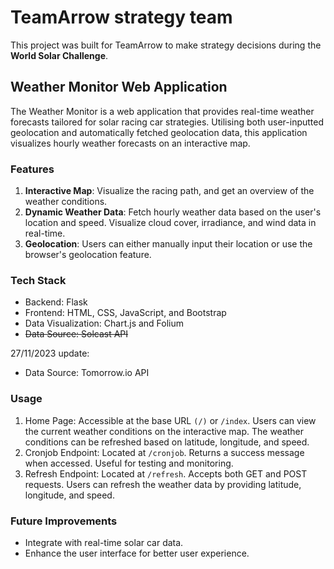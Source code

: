 # TeamArrow strategy team
This project was built for TeamArrow to make strategy decisions during the **World Solar Challenge**. 

## Weather Monitor Web Application
The Weather Monitor is a web application that provides real-time weather forecasts tailored for solar racing car strategies. Utilising both user-inputted geolocation and automatically fetched geolocation data, this application visualizes hourly weather forecasts on an interactive map.

### Features
1. **Interactive Map**: Visualize the racing path, and get an overview of the weather conditions.
2. **Dynamic Weather Data**: Fetch hourly weather data based on the user's location and speed. Visualize cloud cover, irradiance, and wind data in real-time.
3. **Geolocation**: Users can either manually input their location or use the browser's geolocation feature.

### Tech Stack
- Backend: Flask
- Frontend: HTML, CSS, JavaScript, and Bootstrap
- Data Visualization: Chart.js and Folium
- <del>Data Source: Solcast API<del>

27/11/2023 update:
- Data Source: Tomorrow.io API

### Usage
1. Home Page:
Accessible at the base URL ```(/)``` or ```/index```.
Users can view the current weather conditions on the interactive map.
The weather conditions can be refreshed based on latitude, longitude, and speed.
2. Cronjob Endpoint:
Located at ```/cronjob```.
Returns a success message when accessed. Useful for testing and monitoring.
3. Refresh Endpoint:
Located at ```/refresh```.
Accepts both GET and POST requests.
Users can refresh the weather data by providing latitude, longitude, and speed.

### Future Improvements
- Integrate with real-time solar car data.
- Enhance the user interface for better user experience.
